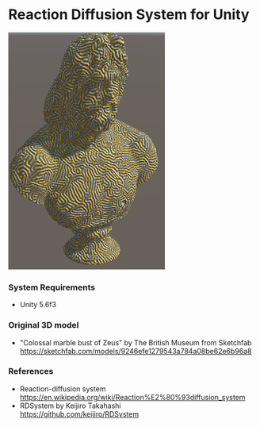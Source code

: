 # Reaction Diffusion System for Unity

![screenshot](Image/image01.png)

### System Requirements
- Unity 5.6f3

### Original 3D model
- "Colossal marble bust of Zeus" by The British Museum from Sketchfab  
https://sketchfab.com/models/9246efe1279543a784a08be62e6b96a8

### References
- Reaction-diffusion system  
https://en.wikipedia.org/wiki/Reaction%E2%80%93diffusion_system
- RDSystem by Keijiro Takahashi  
https://github.com/keijiro/RDSystem
